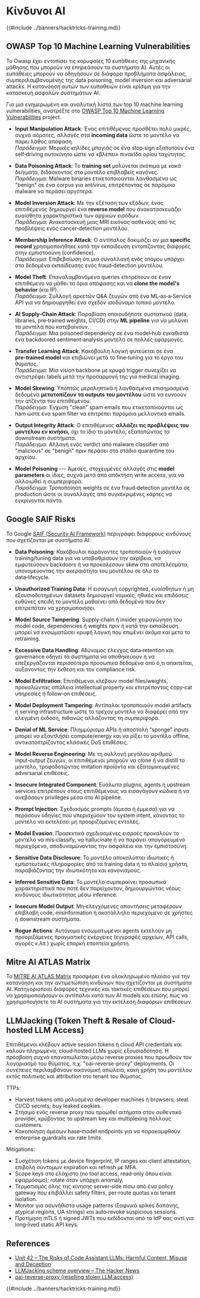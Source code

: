 # Κίνδυνοι AI

{{#include ../banners/hacktricks-training.md}}

## OWASP Top 10 Machine Learning Vulnerabilities

Το Owasp έχει εντοπίσει τις κορυφαίες 10 ευπάθειες της μηχανικής μάθησης που μπορούν να επηρεάσουν τα συστήματα AI. Αυτές οι ευπάθειες μπορούν να οδηγήσουν σε διάφορα προβλήματα ασφάλειας, συμπεριλαμβανομένης της data poisoning, model inversion και adversarial attacks. Η κατανόηση αυτών των ευπαθειών είναι κρίσιμη για την κατασκευή ασφαλών συστημάτων AI.

Για μια ενημερωμένη και αναλυτική λίστα των top 10 machine learning vulnerabilities, ανατρέξτε στο [OWASP Top 10 Machine Learning Vulnerabilities](https://owasp.org/www-project-machine-learning-security-top-10/) project.

- **Input Manipulation Attack**: Ένας επιτιθέμενος προσθέτει πολύ μικρές, συχνά αόρατες, αλλαγές στα **incoming data** ώστε το μοντέλο να πάρει λάθος απόφαση.\
*Παράδειγμα*: Μερικές κηλίδες μπογιάς σε ένα stop‑sign εξαπατούν ένα self‑driving αυτοκίνητο ώστε να «βλέπει» πινακίδα ορίου ταχύτητας.

- **Data Poisoning Attack**: Το **training set** μολύνεται σκόπιμα με κακά δείγματα, διδάσκοντας στο μοντέλο επιβλαβείς κανόνες.\
*Παράδειγμα*: Malware binaries ετικετοποιούνται λανθασμένα ως "benign" σε ένα corpus για antivirus, επιτρέποντας σε παρόμοιο malware να περάσει αργότερα.

- **Model Inversion Attack**: Με την εξέταση των εξόδων, ένας επιτιθέμενος δημιουργεί ένα **reverse model** που ανακατασκευάζει ευαίσθητα χαρακτηριστικά των αρχικών εισόδων.\
*Παράδειγμα*: Ανακατασκευή μιας MRI εικόνας ασθενούς από τις προβλέψεις ενός cancer‑detection μοντέλου.

- **Membership Inference Attack**: Ο αντίπαλος δοκιμάζει αν μια **specific record** χρησιμοποιήθηκε κατά την εκπαίδευση εντοπίζοντας διαφορές στην εμπιστοσύνη (confidence).\
*Παράδειγμα*: Επιβεβαίωση ότι μια συναλλαγή ενός ατόμου υπάρχει στα δεδομένα εκπαίδευσης ενός fraud‑detection μοντέλου.

- **Model Theft**: Επαναλαμβανόμενα queries επιτρέπουν σε έναν επιτιθέμενο να μάθει τα όρια απόφασης και να **clone the model's behavior** (και IP).\
*Παράδειγμα*: Συλλογή αρκετών Q&A ζευγών από ένα ML‑as‑a‑Service API για να δημιουργηθεί ένα σχεδόν ισοδύναμο τοπικό μοντέλο.

- **AI Supply‑Chain Attack**: Παραβίαση οποιουδήποτε συστατικού (data, libraries, pre‑trained weights, CI/CD) στην **ML pipeline** για να μολύνει τα μοντέλα που κατεβαίνουν.\
*Παράδειγμα*: Μια poisoned dependency σε ένα model‑hub εγκαθιστά ένα backdoored sentiment‑analysis μοντέλο σε πολλές εφαρμογές.

- **Transfer Learning Attack**: Κακόβουλη λογική φυτεύεται σε ένα **pre‑trained model** και επιβιώνει μετά το fine‑tuning για το έργο του θύματος.\
*Παράδειγμα*: Μια vision backbone με κρυφό trigger συνεχίζει να αντιστρέφει labels μετά την προσαρμογή της για medical imaging.

- **Model Skewing**: Υποπτώς μεροληπτικά ή λανθασμένα επισημασμένα δεδομένα **μετατοπίζουν τα outputs του μοντέλου** ώστε να ευνοούν την ατζέντα του επιτιθέμενου.\
*Παράδειγμα*: Έγχυση "clean" spam emails που ετικετοποιούνται ως ham ώστε ένα spam filter να επιτρέπει παρόμοια μελλοντικά emails.

- **Output Integrity Attack**: Ο επιτιθέμενος **αλλάζει τις προβλέψεις του μοντέλου εν κινήσει**, όχι το ίδιο το μοντέλο, εξαπατώντας τα downstream συστήματα.\
*Παράδειγμα*: Αλλαγή ενός verdict από malware classifier από "malicious" σε "benign" πριν περάσει στο στάδιο quarantine του αρχείου.

- **Model Poisoning** --- Άμεσες, στοχευμένες αλλαγές στις **model parameters** οι ίδιες, συχνά μετά από απόκτηση write access, για να αλλοιωθεί η συμπεριφορά.\
*Παράδειγμα*: Τροποποίηση weights σε ένα fraud‑detection μοντέλο σε production ώστε οι συναλλαγές από συγκεκριμένες κάρτες να εγκρίνονται πάντα.


## Google SAIF Risks

Το Google [SAIF (Security AI Framework)](https://saif.google/secure-ai-framework/risks) περιγράφει διάφορους κινδύνους που σχετίζονται με συστήματα AI:

- **Data Poisoning**: Κακόβουλοι παράγοντες τροποποιούν ή εισάγουν training/tuning data για να υποβαθμίσουν την ακρίβεια, να εμφυτεύσουν backdoors ή να προκαλέσουν skew στα αποτελέσματα, υπονομεύοντας την ακεραιότητα του μοντέλου σε όλο το data‑lifecycle.

- **Unauthorized Training Data**: Η εισαγωγή copyrighted, ευαίσθητων ή μη εξουσιοδοτημένων datasets δημιουργεί νομικές, ηθικές και επιδόσεις ευθύνες επειδή το μοντέλο μαθαίνει από δεδομένα που δεν επιτρεπόταν να χρησιμοποιήσει.

- **Model Source Tampering**: Supply‑chain ή insider χειραγώγηση του model code, dependencies ή weights πριν ή κατά την εκπαίδευση μπορεί να ενσωματώσει κρυφή λογική που επιμένει ακόμα και μετά το retraining.

- **Excessive Data Handling**: Αδύναμος έλεγχος data‑retention και governance οδηγεί τα συστήματα να αποθηκεύουν ή να επεξεργάζονται περισσότερα προσωπικά δεδομένα από ό,τι απαιτείται, αυξάνοντας την έκθεση και τον compliance risk.

- **Model Exfiltration**: Επιτιθέμενοι κλέβουν model files/weights, προκαλώντας απώλεια intellectual property και επιτρέποντας copy‑cat υπηρεσίες ή follow‑on επιθέσεις.

- **Model Deployment Tampering**: Αντίπαλοι τροποποιούν model artifacts ή serving infrastructure ώστε το τρέχον μοντέλο να διαφέρει από την ελεγμένη έκδοση, πιθανώς αλλάζοντας τη συμπεριφορά.

- **Denial of ML Service**: Πλημμύρισμα APIs ή αποστολή “sponge” inputs μπορεί να εξαντλήσει compute/energy και να ρίξει το μοντέλο offline, αντικατοπτρίζοντας κλασικές DoS επιθέσεις.

- **Model Reverse Engineering**: Με τη συλλογή μεγάλου αριθμού input‑output ζευγών, οι επιτιθέμενοι μπορούν να clone ή να distill το μοντέλο, τροφοδοτώντας imitation προϊόντα και εξατομικευμένες adversarial επιθέσεις.

- **Insecure Integrated Component**: Ευάλωτα plugins, agents ή upstream services επιτρέπουν στους επιτιθέμενους να εισαγάγουν κώδικα ή να ανεβάσουν privileges μέσα στο AI pipeline.

- **Prompt Injection**: Σχεδιασμός prompts (άμεσα ή έμμεσα) για να περάσουν οδηγίες που υπερισχύουν του system intent, κάνοντας το μοντέλο να εκτελέσει μη προοριζόμενες εντολές.

- **Model Evasion**: Προσεκτικά σχεδιασμένες εισροές προκαλούν το μοντέλο να mis‑classify, να hallucinate ή να παράγει απαγορευμένο περιεχόμενο, αποδυναμώνοντας την ασφάλεια και την εμπιστοσύνη.

- **Sensitive Data Disclosure**: Το μοντέλο αποκαλύπτει ιδιωτικές ή εμπιστευτικές πληροφορίες από τα training data ή το πλαίσιο χρήστη, παραβιάζοντας την ιδιωτικότητα και κανονισμούς.

- **Inferred Sensitive Data**: Το μοντέλο συμπεραίνει προσωπικά χαρακτηριστικά που ποτέ δεν παρείχονταν, δημιουργώντας νέους κινδύνους ιδιωτικότητας μέσω inference.

- **Insecure Model Output**: Μη‑ελεγχόμενες απαντήσεις μεταφέρουν επιβλαβή code, misinformation ή ακατάλληλο περιεχόμενο σε χρήστες ή downstream συστήματα.

- **Rogue Actions**: Αυτόνομα ενσωματωμένοι agents εκτελούν μη προοριζόμενες πραγματικές ενέργειες (εγγραφές αρχείων, API calls, αγορές κ.λπ.) χωρίς επαρκή εποπτεία χρήστη.

## Mitre AI ATLAS Matrix

Το [MITRE AI ATLAS Matrix](https://atlas.mitre.org/matrices/ATLAS) προσφέρει ένα ολοκληρωμένο πλαίσιο για την κατανόηση και την αντιμετώπιση κινδύνων που σχετίζονται με συστήματα AI. Κατηγοριοποιεί διάφορες τεχνικές και τακτικές επιθέσεων που μπορεί να χρησιμοποιήσουν οι αντίπαλοι κατά των AI models και επίσης πώς να χρησιμοποιήσετε τα AI συστήματα για την εκτέλεση διαφόρων επιθέσεων.


## LLMJacking (Token Theft & Resale of Cloud-hosted LLM Access)

Επιτιθέμενοι κλέβουν active session tokens ή cloud API credentials και καλούν πληρωμένα, cloud‑hosted LLMs χωρίς εξουσιοδότηση. Η πρόσβαση συχνά επαναπωλείται μέσω reverse proxies που προωθούν τον λογαριασμό του θύματος, π.χ. "oai-reverse-proxy" deployments. Οι συνέπειες περιλαμβάνουν οικονομική απώλεια, κακή χρήση του μοντέλου εκτός πολιτικής και attribution στο tenant του θύματος.

TTPs:
- Harvest tokens από μολυσμένα developer machines ή browsers; steal CI/CD secrets; buy leaked cookies.
- Στήσιμο ενός reverse proxy που προωθεί αιτήματα στον αυθεντικό provider, κρύβοντας το upstream key και multiplexing πολλούς customers.
- Κακοποίηση άμεσων base‑model endpoints για να παρακαμφθούν enterprise guardrails και rate limits.

Mitigations:
- Συσχέτιση tokens με device fingerprint, IP ranges και client attestation; επιβολή σύντομων expiration και refresh με MFA.
- Scope keys στο ελάχιστο (no tool access, read‑only όπου είναι εφαρμόσιμο); rotate όταν υπάρχει anomaly.
- Τερματισμός όλης της κίνησης server‑side πίσω από ένα policy gateway που επιβάλλει safety filters, per‑route quotas και tenant isolation.
- Monitor για ασυνήθιστα usage patterns (ξαφνικά spikes δαπάνης, atypical regions, UA strings) και auto‑revoke suspicious sessions.
- Προτίμηση mTLS ή signed JWTs που εκδίδονται από το IdP σας αντί για long‑lived static API keys.

## References
- [Unit 42 – The Risks of Code Assistant LLMs: Harmful Content, Misuse and Deception](https://unit42.paloaltonetworks.com/code-assistant-llms/)
- [LLMJacking scheme overview – The Hacker News](https://thehackernews.com/2024/05/researchers-uncover-llmjacking-scheme.html)
- [oai-reverse-proxy (reselling stolen LLM access)](https://gitgud.io/khanon/oai-reverse-proxy)

{{#include ../banners/hacktricks-training.md}}
